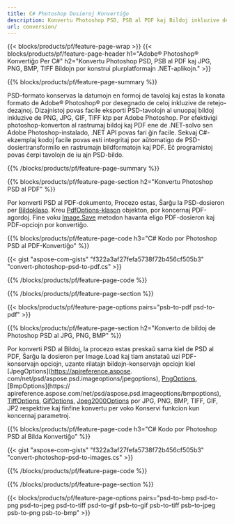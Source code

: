 ```yaml
---
title: C# Photoshop Dosieroj Konvertiĝo
description: Konvertu Photoshop PSD, PSB al PDF kaj Bildoj inkluzive de BMP, JPG, PNG, TIFF kun malmultaj linioj de C#-kodo per .NET-biblioteko.
url: conversion/
---
```


{{< blocks/products/pf/feature-page-wrap >}}
{{< blocks/products/pf/feature-page-header h1="Adobe® Photoshop® Konvertiĝo Per C#" h2="Konvertu Photoshop PSD, PSB al PDF kaj JPG, PNG, BMP, TIFF Bildojn por konstrui plurplatformajn .NET-aplikojn." >}}

{{% blocks/products/pf/feature-page-summary %}}

PSD-formato konservas la datumojn en formoj de tavoloj kaj estas la konata formato de Adobe® Photoshop® por desegnado de celoj inkluzive de retejo-dezajnoj. Dizajnistoj povas facile eksporti PSD-tavolojn al unuopaj bildoj inkluzive de PNG, JPG, GIF, TIFF ktp per Adobe Photoshop. Por efektivigi photoshop-konverton al rastrumaj bildoj kaj PDF ene de .NET-solvo sen Adobe Photoshop-instalado, .NET API povas fari ĝin facile. Sekvaj C#-ekzemplaj kodoj facile povas esti integritaj por aŭtomatigo de PSD-dosiertransformilo en rastrumajn bildformatojn kaj PDF. Eĉ programistoj povas ĉerpi tavolojn de iu ajn PSD-bildo.


{{% /blocks/products/pf/feature-page-summary %}}

{{% blocks/products/pf/feature-page-section h2="Konvertu Photoshop PSD al PDF" %}}

Por konverti PSD al PDF-dokumento, Procezo estas, Ŝarĝu la PSD-dosieron per [Bildoklaso](https://apireference.aspose.com/net/psd/aspose.psd/image). Kreu [PdfOptions-klason](https://apireference.aspose.com/net/psd/aspose.psd.imageoptions/pdfoptions) objekton, por koncernaj PDF-agordoj. Fine voku [Image.Save](https://apireference.aspose.com/net/psd/aspose.psd.image/save/methods/3) metodon havanta eligo PDF-dosieron kaj PDF-opciojn por konvertiĝo.

{{% blocks/products/pf/feature-page-code h3="C# Kodo por Photoshop PSD al PDF-Konvertiĝo" %}}

{{< gist "aspose-com-gists" "f322a3af27fefa5738f72b456cf505b3" "convert-photoshop-psd-to-pdf.cs" >}}

{{% /blocks/products/pf/feature-page-code %}}

{{% /blocks/products/pf/feature-page-section %}}

{{< blocks/products/pf/feature-page-options pairs="psb-to-pdf psd-to-pdf" >}}

{{% blocks/products/pf/feature-page-section h2="Konverto de bildoj de Photoshop PSD al JPG, PNG, BMP" %}}

Por konverti PSD al Bildoj, la procezo estas preskaŭ sama kiel de PSD al PDF, Ŝarĝu la dosieron per Image.Load kaj tiam anstataŭ uzi PDF-konservajn opciojn, uzante rilatajn bildojn-konservajn opciojn kiel [JpegOptions](https://apireference.aspose. com/net/psd/aspose.psd.imageoptions/jpegoptions), [PngOptions](https://apireference.aspose.com/net/psd/aspose.psd.imageoptions/pngoptions), [BmpOptions](https:// apireference.aspose.com/net/psd/aspose.psd.imageoptions/bmpoptions), [TiffOptions](https://apireference.aspose.com/net/psd/aspose.psd.imageoptions/tiffoptions), [GifOptions]( https://apireference.aspose.com/net/psd/aspose.psd.imageoptions/gifoptions), [Jpeg2000Options](https://apireference.aspose.com/net/psd/aspose.psd.imageoptions/jpeg2000options) por JPG, PNG, BMP, TIFF, GIF, JP2 respektive kaj finfine konvertu per voko Konservi funkcion kun koncernaj parametroj.


{{% blocks/products/pf/feature-page-code h3="C# Kodo por Photoshop PSD al Bilda Konvertiĝo" %}}

{{< gist "aspose-com-gists" "f322a3af27fefa5738f72b456cf505b3" "convert-photoshop-psd-to-images.cs" >}}

{{% /blocks/products/pf/feature-page-code %}}

{{% /blocks/products/pf/feature-page-section %}}

{{< blocks/products/pf/feature-page-options pairs="psd-to-bmp psd-to-png psd-to-jpeg psd-to-tiff psd-to-gif psb-to-gif psb-to-tiff psb-to-jpeg psb-to-png psb-to-bmp" >}}
